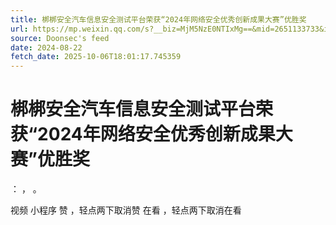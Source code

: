 ```yaml
---
title: 梆梆安全汽车信息安全测试平台荣获“2024年网络安全优秀创新成果大赛”优胜奖
url: https://mp.weixin.qq.com/s?__biz=MjM5NzE0NTIxMg==&mid=2651133733&idx=1&sn=2523e9d1672ba050d1f71a03ccd96907
source: Doonsec's feed
date: 2024-08-22
fetch_date: 2025-10-06T18:01:17.745359
---
```


# 梆梆安全汽车信息安全测试平台荣获“2024年网络安全优秀创新成果大赛”优胜奖

：
，
。

视频
小程序
赞
，轻点两下取消赞
在看
，轻点两下取消在看
